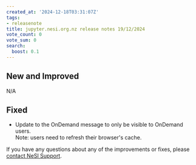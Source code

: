 ```yaml
---
created_at: '2024-12-18T03:31:07Z'
tags:
- releasenote
title: jupyter.nesi.org.nz release notes 19/12/2024
vote_count: 0
vote_sum: 0
search:
  boost: 0.1
---
```


## New and Improved

N/A  

## Fixed

- Update to the OnDemand message to only be visible to OnDemand users.  
Note: users need to refresh their browser's cache.  

If you have any questions about any of the improvements or fixes,
please [contact NeSI Support](mailto:support@nesi.org.nz "mailto:support@nesi.org.nz").

